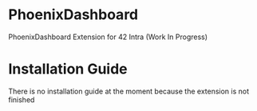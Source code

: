 # PhoenixDashboard
PhoenixDashboard Extension for 42 Intra (Work In Progress)

# Installation Guide
There is no installation guide at the moment because the extension is not finished
